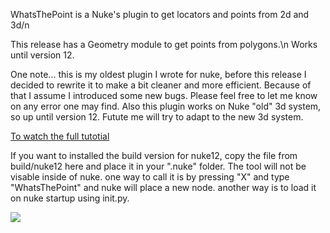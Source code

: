 WhatsThePoint is a Nuke's plugin to get locators and points from 2d and 3d/n

This release has a Geometry module to get points from polygons.\n
Works until version 12. 

One note... this is my oldest plugin I wrote for nuke, before this release I decided to rewrite it to make a bit cleaner and more efficient. 
Because of that I assume I introduced some new bugs. Please feel free to let me know on any error one may find.
Also this plugin works on Nuke "old" 3d system, so up until version 12. Futute me will try to adapt to the new 3d system. 

<a href="https://youtu.be/qZOdiVLFWh0">To watch the full tutotial</a>

If you want to installed the build version for nuke12, copy the file from build/nuke12 here and place it in your ".nuke" folder. 
The tool will not be visable inside of nuke. one way to call it is by pressing "X" and type "WhatsThePoint" and nuke will place a new node.
another way is to load it on nuke startup using init.py. 

[![](https://www.paypalobjects.com/en_US/i/btn/btn_donateCC_LG.gif)](https://www.paypal.com/donate/?hosted_button_id=5PAUAQDNX8GZ4)
